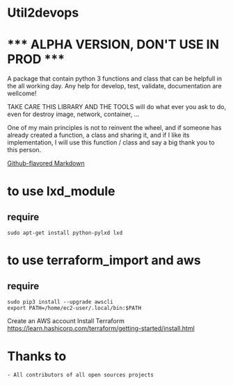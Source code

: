 # Util2devops

# *** ALPHA VERSION, DON'T USE IN PROD ***

A package that contain python 3 functions and class that can be helpfull in the 
all working day. Any help for develop, test, validate, documentation are 
wellcome!

TAKE CARE THIS LIBRARY AND THE TOOLS will do what ever you ask to do, even for 
destroy image, network, container, ...

One of my main principles is not to reinvent the wheel, and if someone has 
already created a function, a class and sharing it, and if I like its implementation, 
I will use this function / class and say a big thank you to this person.


[Github-flavored Markdown](https://guides.github.com/features/mastering-markdown/)

# to use lxd_module
## require
```shell
sudo apt-get install python-pylxd lxd
```


# to use terraform_import and aws
## require
```shell
sudo pip3 install --upgrade awscli
export PATH=/home/ec2-user/.local/bin:$PATH
```
Create an AWS account
Install Terraform
https://learn.hashicorp.com/terraform/getting-started/install.html

# Thanks to
    - All contributors of all open sources projects
    